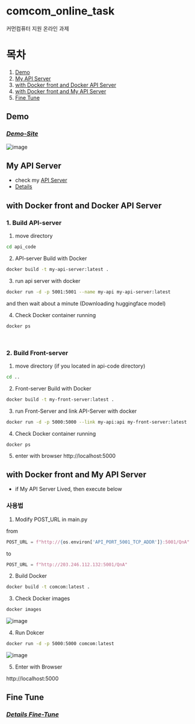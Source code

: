 # comcom_online_task
커먼컴퓨터 지원 온라인 과제

# 목차
1. [Demo](#Demo)
2. [My API Server](#My-API-Server)
3. [with Docker front and Docker API Server](#with-Docker-front-and-Docker-API-Server)
4. [with Docker front and My API Server](#with-Docker-front-and-My-API-Server)
5. [Fine Tune](#Fine-Tune)


## Demo
### *[Demo-Site](http://203.246.112.132:25000)*

![image](https://user-images.githubusercontent.com/77001102/116668685-a1f2b500-a9d8-11eb-8cb5-474ed721fe72.png)



## My API Server
- check my [API Server](http://203.246.112.132:25001/)
- [Details](./api_code/README.md)


## with Docker front and Docker API Server
### 1. Build API-server
  1. move directory
  ```bash
  cd api_code
  ```

  2. API-server Build with Docker
  ```bash
  docker build -t my-api-server:latest .
  ```

  3. run api server with docker
  ```bash
  docker run -d -p 5001:5001 --name my-api my-api-server:latest
  ```
  and then wait about a minute (Downloading huggingface model)

  4. Check Docker container running
  ```
  docker ps
  ```
<br>


### 2. Build Front-server
  1. move directory (if you located in api-code directory)
  ```bash
  cd ..
  ```

  2. Front-server Build with Docker
  ```bash
  docker build -t my-front-server:latest .
  ```

  3. run Front-Server and link API-Server with docker
  ```bash
  docker run -d -p 5000:5000 --link my-api:api my-front-server:latest
  ```
  4. Check Docker container running
  ```
  docker ps
  ```

  5. enter with browser
  http://localhost:5000


## with Docker front and My API Server
- if My API Server Lived, then execute below
### 사용법

1. Modify POST_URL in main.py

from
```python
POST_URL = f"http://{os.environ['API_PORT_5001_TCP_ADDR']}:5001/QnA"
```
to
```python
POST_URL = f"http://203.246.112.132:5001/QnA"
```

2. Build Docker
```bash
docker build -t comcom:latest .
```

3. Check Docker images
```bash
docker images
```
![image](https://user-images.githubusercontent.com/77001102/116267377-51504180-a7b7-11eb-8fc3-5620f8afe7e5.png)


4. Run Dokcer
```bash
docker run -d -p 5000:5000 comcom:latest
```
![image](https://user-images.githubusercontent.com/77001102/116267498-6c22b600-a7b7-11eb-9a75-b707062aa995.png)


5. Enter with Browser

http://localhost:5000


## Fine Tune
### *[Details Fine-Tune](https://github.com/pellto/comcom_online_task/blob/master/notebooks/Simple_QnA_Service_FineTuning.ipynb)*
